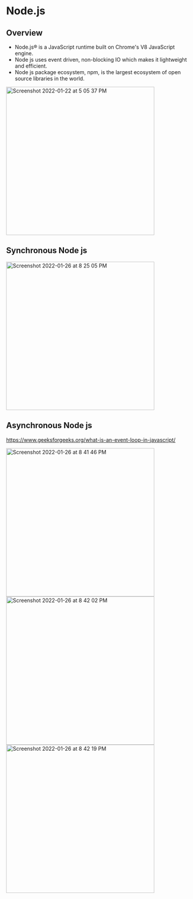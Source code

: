 # Node.js

## Overview
- Node.js® is a JavaScript runtime built on Chrome's V8 JavaScript engine.
- Node js uses event driven, non-blocking IO which makes it lightweight and efficient.
- Node js package ecosystem, npm, is the largest ecosystem of open source libraries in the world.
<img width="400" alt="Screenshot 2022-01-22 at 5 05 37 PM" src="https://user-images.githubusercontent.com/33754197/150636961-3a12cc7d-0638-4c44-a961-c74de9af1e9f.png">


## Synchronous Node js
<img width="400" alt="Screenshot 2022-01-26 at 8 25 05 PM" src="https://user-images.githubusercontent.com/33754197/151188311-500b54cb-95c5-4e4b-92bf-ea32b377a556.png">

## Asynchronous Node js
https://www.geeksforgeeks.org/what-is-an-event-loop-in-javascript/

<img width="400" alt="Screenshot 2022-01-26 at 8 41 46 PM" src="https://user-images.githubusercontent.com/33754197/151190129-9c386758-4526-4c50-8ff8-2306546b5149.png"><img width="400" alt="Screenshot 2022-01-26 at 8 42 02 PM" src="https://user-images.githubusercontent.com/33754197/151190142-bd11033e-3e96-45c1-87a0-2cfe0e05bca6.png"><img width="400" alt="Screenshot 2022-01-26 at 8 42 19 PM" src="https://user-images.githubusercontent.com/33754197/151190157-2c6fe521-1dfc-4a2e-88e8-4b66e8ec8202.png">
